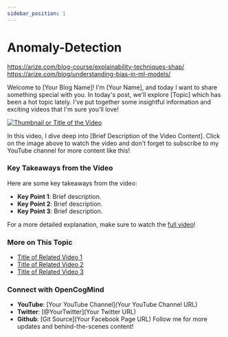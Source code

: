 ```yaml
---
sidebar_position: 1
---
```



# Anomaly-Detection
https://arize.com/blog-course/explainability-techniques-shap/
https://arize.com/blog/understanding-bias-in-ml-models/

Welcome to [Your Blog Name]! I'm [Your Name], and today I want to share something special with you.
In today's post, we'll explore [Topic] which has been a hot topic lately. I've put together some insightful information and exciting videos that I'm sure you'll love!

[![Thumbnail or Title of the Video](https://img.youtube.com/vi/VGtOPcd33ks/0.jpg)](https://www.youtube.com/watch?v=VGtOPcd33ks)

In this video, I dive deep into [Brief Description of the Video Content]. 
Click on the image above to watch the video and don't forget to subscribe to my YouTube channel for more content like this!

### Key Takeaways from the Video
Here are some key takeaways from the video:
- **Key Point 1**: Brief description.
- **Key Point 2**: Brief description.
- **Key Point 3**: Brief description.

For a more detailed explanation, make sure to watch the [full video](https://www.youtube.com/watch?v=VGtOPcd33ks)!
### More on This Topic
- [Title of Related Video 1](https://www.youtube.com/watch?v=VGtOPcd33ks)
- [Title of Related Video 2](https://www.youtube.com/watch?v=VGtOPcd33ks)
- [Title of Related Video 3](https://www.youtube.com/watch?v=VGtOPcd33ks)


###  Connect with OpenCogMind
- **YouTube**: [Your YouTube Channel](Your YouTube Channel URL)
- **Twitter**: [@YourTwitter](Your Twitter URL)
- **Github**: [Git Source](Your Facebook Page URL)
Follow me for more updates and behind-the-scenes content!


